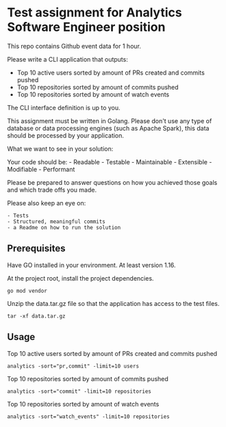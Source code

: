 # Test assignment for Analytics Software Engineer position

This repo contains Github event data for 1 hour.

Please write a CLI application that outputs:

- Top 10 active users sorted by amount of PRs created and commits pushed
- Top 10 repositories sorted by amount of commits pushed
- Top 10 repositories sorted by amount of watch events

The CLI interface definition is up to you.

This assignment must be written in Golang.
Please don't use any type of database or data processing engines (such as Apache Spark), this data should be processed by your application.

What we want to see in your solution:

Your code should be:
    - Readable
    - Testable
    - Maintainable
    - Extensible
    - Modifiable
    - Performant

Please be prepared to answer questions on how you achieved those goals and which trade offs you made.

Please also keep an eye on:

    - Tests
    - Structured, meaningful commits
    - a Readme on how to run the solution



## Prerequisites
Have GO installed in your environment. At least version 1.16.

At the project root, install the project dependencies.
```
go mod vendor
```

Unzip the data.tar.gz file so that the application has access to the test files.
```
tar -xf data.tar.gz
```

## Usage

Top 10 active users sorted by amount of PRs created and commits pushed
```
analytics -sort="pr,commit" -limit=10 users
```

Top 10 repositories sorted by amount of commits pushed
```
analytics -sort="commit" -limit=10 repositories
```

Top 10 repositories sorted by amount of watch events
```
analytics -sort="watch_events" -limit=10 repositories
```